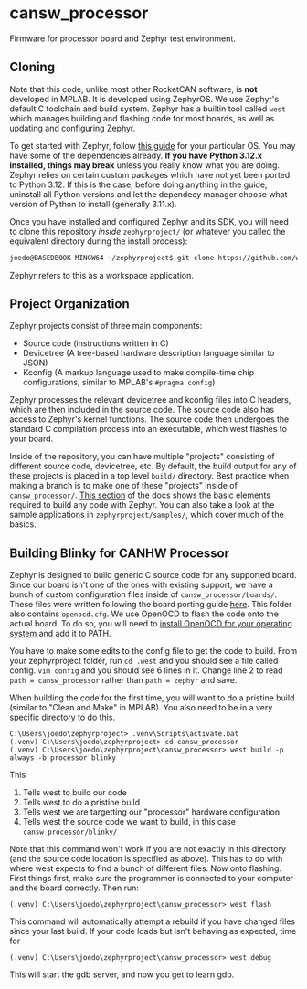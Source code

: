 # cansw_processor
Firmware for processor board and Zephyr test environment.
## Cloning
Note that this code, unlike most other RocketCAN software, is **not** developed in MPLAB. It is developed using ZephyrOS. We use Zephyr's default C toolchain and build system. Zephyr has a builtin tool called `west` which manages building and flashing code for most boards, as well as updating and configuring Zephyr.

To get started with Zephyr, follow [this guide](https://docs.zephyrproject.org/latest/develop/getting_started/index.html) for your particular OS. You may have some of the dependencies already. **If you have Python 3.12.x installed, things may break** unless you really know what you are doing. Zephyr relies on certain custom packages which have not yet been ported to Python 3.12. If this is the case, before doing anything in the guide, uninstall all Python versions and let the dependecy manager choose what version of Python to install (generally 3.11.x).

Once you have installed and configured Zephyr and its SDK, you will need to clone this repository *inside* `zephyrproject/` (or whatever you called the equivalent directory during the install process):

```bash
joedo@BASEDBOOK MINGW64 ~/zephyrproject$ git clone https://github.com/waterloo-rocketry/cansw_processor.git
```
    

Zephyr refers to this as a workspace application.
## Project Organization
Zephyr projects consist of three main components:
- Source code (instructions written in C)
- Devicetree (A tree-based hardware description language similar to JSON)
- Kconfig (A markup language used to make compile-time chip configurations, similar to MPLAB's `#pragma config`)

Zephyr processes the relevant devicetree and kconfig files into C headers, which are then included in the source code. The source code also has access to Zephyr's kernel functions. The source code then undergoes the standard C compilation process into an executable, which west flashes to your board.

Inside of the repository, you can have multiple "projects" consisting of different source code, devicetree, etc. By default, the build output for any of these projects is placed in a top level `build/` directory. Best practice when making a branch is to make one of these "projects" inside of `cansw_processor/`. [This section](https://docs.zephyrproject.org/latest/develop/application/index.html#creating-an-application-by-hand) of the docs shows the basic elements required to build any code with Zephyr. You can also take a look at the sample applications in `zephyrproject/samples/`, which cover much of the basics.

## Building Blinky for CANHW Processor

Zephyr is designed to build generic C source code for any supported board. Since our board isn't one of the ones with existing support, we have a bunch of custom configuration files inside of `cansw_processor/boards/`. These files were written following the board porting guide [here](https://docs.zephyrproject.org/latest/hardware/porting/board_porting.html). This folder also contains `openocd.cfg`. We use OpenOCD to flash the code onto the actual board. To do so, you will need to [install OpenOCD for your operating system](https://docs.zephyrproject.org/latest/develop/flash_debug/host-tools.html#openocd-debug-host-tools) and add it to PATH.

You have to make some edits to the config file to get the code to build. From your zephyrproject folder, run `cd .west` and you should see a file called config. `vim config` and you should see 6 lines in it. Change line 2 to read `path = cansw_processor` rather than `path = zephyr` and save. 

When building the code for the first time, you will want to do a pristine build (similar to "Clean and Make" in MPLAB). You also need to be in a very specific directory to do this. 

```console
C:\Users\joedo\zephyrproject> .venv\Scripts\activate.bat
(.venv) C:\Users\joedo\zephyrproject> cd cansw_processor
(.venv) C:\Users\joedo\zephyrproject\cansw_processor> west build -p always -b processor blinky
```

This
1. Tells west to build our code
2. Tells west to do a pristine build
3. Tells west we are targetting our "processor" hardware configuration
4. Tells west the source code we want to build, in this case `cansw_processor/blinky/`

Note that this command won't work if you are not exactly in this directory (and the source code location is specified as above). This has to do with where west expects to find a bunch of different files. Now onto flashing. First things first, make sure the programmer is connected to your computer and the board correctly. Then run:

```console
(.venv) C:\Users\joedo\zephyrproject\cansw_processor> west flash
```

This command will automatically attempt a rebuild if you have changed files since your last build. If your code loads but isn't behaving as expected, time for

```console
(.venv) C:\Users\joedo\zephyrproject\cansw_processor> west debug
```

This will start the gdb server, and now you get to learn gdb.



